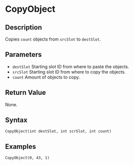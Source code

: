 # CopyObject

## Description
Copies `count` objects from `srcSlot` to `destSlot`.

## Parameters
- `destSlot`
Starting slot ID from where to paste the objects.
- `srcSlot`
Starting slot ID from where to copy the objects.
- `count`
Amount of objects to copy.

## Return Value
None.

## Syntax
```
CopyObject(int destSlot, int scrSlot, int count)
```

## Examples
```
CopyObject(0, 43, 1)
```